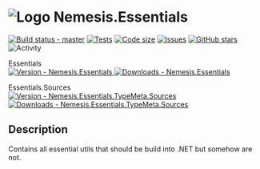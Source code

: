 # ![Logo](http://icons.iconarchive.com/icons/goodstuff-no-nonsense/free-space/64/alien-2-icon.png) Nemesis.Essentials

[![Build status - master](https://img.shields.io/appveyor/ci/Nemesis/nemesis-essentials?style=flat-square)](https://ci.appveyor.com/project/Nemesis/nemesis-essentials/branch/master)
[![Tests](https://img.shields.io/appveyor/tests/Nemesis/nemesis-essentials?compact_message&style=flat-square)](https://ci.appveyor.com/project/Nemesis/nemesis-essentials/build/tests)
[![Code size](https://img.shields.io/github/repo-size/nemesissoft/Nemesis.Essentials?style=flat-square)](https://github.com/nemesissoft/Nemesis.Essentials)
[![Issues](https://img.shields.io/github/issues/nemesissoft/Nemesis.Essentials?style=flat-square)](https://github.com/nemesissoft/Nemesis.Essentials/issues)
[![GitHub stars](https://img.shields.io/github/stars/nemesissoft/Nemesis.Essentials?style=flat-square)](https://github.com/nemesissoft/Nemesis.Essentials/stargazers)
![Activity](https://img.shields.io/github/commit-activity/y/nemesissoft/Nemesis.Essentials)

Essentials   
[
 ![Version - Nemesis.Essentials](https://img.shields.io/nuget/v/Nemesis.Essentials.svg?style=flat-square)
 ![Downloads - Nemesis.Essentials](https://img.shields.io/nuget/dt/Nemesis.Essentials.svg?style=flat-square)
](https://www.nuget.org/packages/Nemesis.Essentials/)

Essentials.Sources   
[
 ![Version - Nemesis.Essentials.TypeMeta.Sources](https://img.shields.io/nuget/v/Nemesis.Essentials.TypeMeta.Sources.svg?style=flat-square)
 ![Downloads - Nemesis.Essentials.TypeMeta.Sources](https://img.shields.io/nuget/dt/Nemesis.Essentials.TypeMeta.Sources.svg?style=flat-square)
](https://www.nuget.org/packages/Nemesis.Essentials.TypeMeta.Sources/)


## Description
Contains all essential utils that should be build into .NET but somehow are not.